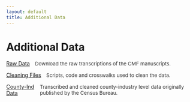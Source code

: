 ```yaml
---
layout: default
title: Additional Data
---
```


# Additional Data

<div class="button-grid">
  <div class="button-item">
    <a class="button" href="/CMF_data/raw_data.zip" download>Raw Data</a>
    <div class="description">Download the raw transcriptions of the CMF manuscripts.</div>
  </div>
  <div class="button-item">
    <a class="button" href="/CMF_data/cleaning_files.zip" download>Cleaning Files</a>
    <div class="description">Scripts, code and crosswalks used to clean the data.</div>
  </div>
  <div class="button-item">
    <a class="button" href="/CMF_data/county_ind_data.zip" download>County-Ind Data</a>
    <div class="description">Transcribed and cleaned county-industry level data originally published by the Census Bureau.</div>
  </div>
</div>

<style>
.button-grid {
  display: flex;
  flex-direction: column;
  gap: 1em; /* space between rows */
}

.button-item {
  display: flex;
  align-items: center;
  gap: 1em; /* space between button and description */
}

.description {
  font-size: 0.95em;
  color: #333;
}
</style>
